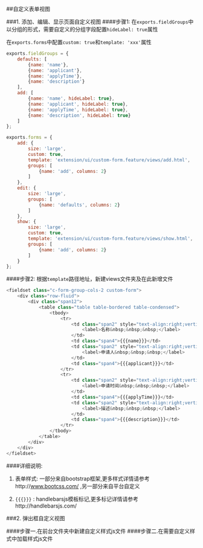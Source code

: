 ##自定义表单视图

###1. 添加、编辑、显示页面自定义视图
####步骤1:
在`exports.fieldGroups`中以分组的形式，需要自定义的分组字段配置`hideLabel: true`属性

在`exports.forms`中配置`custom: true`和`template: 'xxx'`属性
```javascript
exports.fieldGroups = {
    defaults: [
        {name: 'name'},
        {name: 'applicant'},
        {name: 'applyTime'},
        {name: 'description'}
    ],
    add: [
        {name: 'name', hideLabel: true},
        {name: 'applicant', hideLabel: true},
        {name: 'applyTime', hideLabel: true},
        {name: 'description', hideLabel: true}
    ]
};

exports.forms = {
    add: {
        size: 'large',
        custom: true,
        template: 'extension/ui/custom-form.feature/views/add.html',
        groups: [
            {name: 'add', columns: 2}
        ]
    },
    edit: {
        size: 'large',
        groups: [
            {name: 'defaults', columns: 2}
        ]
    },
    show: {
        size: 'large',
        custom: true,
        template: 'extension/ui/custom-form.feature/views/show.html',
        groups: [
            {name: 'add', columns: 2}
        ]
    }
};
```
####步骤2:
根据`template`路径地址，新建views文件夹及在此新增文件
```javascript
<fieldset class="c-form-group-cols-2 custom-form">
    <div class="row-fluid">
        <div class="span12">
            <table class="table table-bordered table-condensed">
                <tbody>
                    <tr>
                        <td class="span2" style="text-align:right;vertical-align:middle;" >
                            <label>名称&nbsp;&nbsp;&nbsp;</label>
                        </td>
                        <td class="span4">{{{name}}}</td>
                        <td class="span2" style="text-align:right;vertical-align:middle;" >
                            <label>申请人&nbsp;&nbsp;&nbsp;</label>
                        </td>
                        <td class="span4">{{{applicant}}}</td>
                    </tr>
                    <tr>
                        <td class="span2" style="text-align:right;vertical-align:middle;" >
                            <label>申请时间&nbsp;&nbsp;&nbsp;</label>
                        </td>
                        <td class="span4">{{{applyTime}}}</td>
                        <td class="span2" style="text-align:right;vertical-align:middle;" >
                            <label>描述&nbsp;&nbsp;&nbsp;</label>
                        </td>
                        <td class="span4">{{{description}}}</td>
                    </tr>
                </tbody>
            </table>
        </div>
    </div>
</fieldset>
```
####详细说明:

1. 表单样式:  一部分来自bootstrap框架,更多样式详情请参考http://www.bootcss.com/ ,另一部分来自平台自定义

2. `{{{}}}` :  handlebarsjs模板标记,更多标记详情请参考http://handlebarsjs.com/

###2. 弹出框自定义视图

####步骤一.在前台文件夹中新建自定义样式js文件
####步骤二.在需要自定义样式中加载样式js文件




